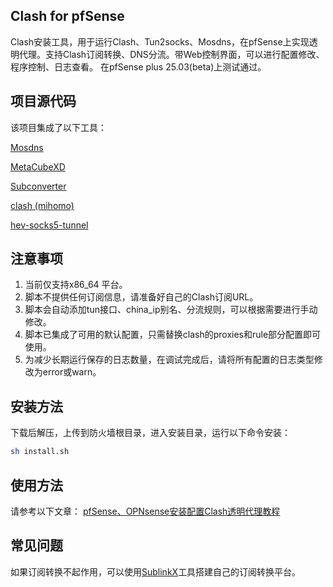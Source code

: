 ## Clash for pfSense
Clash安装工具，用于运行Clash、Tun2socks、Mosdns，在pfSense上实现透明代理。支持Clash订阅转换、DNS分流。带Web控制界面，可以进行配置修改、程序控制、日志查看。 在pfSense plus 25.03(beta)上测试通过。

## 项目源代码
该项目集成了以下工具：

[Mosdns](https://github.com/IrineSistiana/mosdns) 

[MetaCubeXD](https://github.com/MetaCubeX/metacubexd) 

[Subconverter](https://github.com/tindy2013/subconverter)

[clash (mihomo)](https://github.com/MetaCubeX/mihomo/releases) 

[hev-socks5-tunnel](https://github.com/heiher/hev-socks5-tunnel)

## 注意事项
1. 当前仅支持x86_64 平台。
2. 脚本不提供任何订阅信息，请准备好自己的Clash订阅URL。
3. 脚本会自动添加tun接口、china_ip别名、分流规则，可以根据需要进行手动修改。
4. 脚本已集成了可用的默认配置，只需替换clash的proxies和rule部分配置即可使用。
5. 为减少长期运行保存的日志数量，在调试完成后，请将所有配置的日志类型修改为error或warn。

## 安装方法
下载后解压，上传到防火墙根目录，进入安装目录，运行以下命令安装：

```bash
sh install.sh
```
## 使用方法
请参考以下文章：
[pfSense、OPNsense安装配置Clash透明代理教程](https://pfchina.org/?p=14148)

## 常见问题
如果订阅转换不起作用，可以使用[SublinkX](https://github.com/gooaclok819/sublinkX)工具搭建自己的订阅转换平台。
